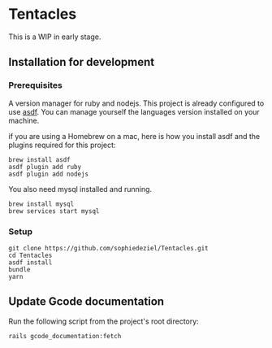 # Tentacles

This is a WIP in early stage.

## Installation for development

### Prerequisites

A version manager for ruby and nodejs. This project is already configured to use [asdf](https://asdf-vm.com/). You can manage yourself the languages version installed on your machine.

if you are using a Homebrew on a mac, here is how you install asdf and the plugins required for this project:

```
brew install asdf
asdf plugin add ruby
asdf plugin add nodejs
```

You also need mysql installed and running.

```
brew install mysql
brew services start mysql
```

### Setup

```
git clone https://github.com/sophiedeziel/Tentacles.git
cd Tentacles
asdf install
bundle
yarn
```

## Update Gcode documentation

Run the following script from the project's root directory: 

```
rails gcode_documentation:fetch
```
